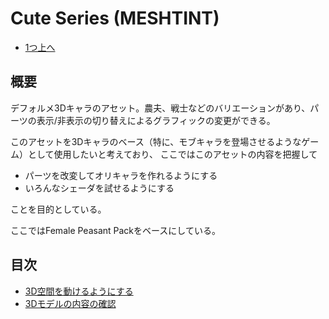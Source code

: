 # Cute Series (MESHTINT)

- [1つ上へ](./../index.md)

## 概要

デフォルメ3Dキャラのアセット。農夫、戦士などのバリエーションがあり、パーツの表示/非表示の切り替えによるグラフィックの変更ができる。

このアセットを3Dキャラのベース（特に、モブキャラを登場させるようなゲーム）として使用したいと考えており、
ここではこのアセットの内容を把握して

- パーツを改変してオリキャラを作れるようにする
- いろんなシェーダを試せるようにする

ことを目的としている。

ここではFemale Peasant Packをベースにしている。

## 目次

- [3D空間を動けるようにする](./tutorial.md)
- [3Dモデルの内容の確認](./model_structure.md)



